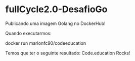# fullCycle2.0-DesafioGo

Publicando uma imagem Golang no DockerHub!

Quando executarmos:

docker run marlonfc90/codeeducation

Temos que ter o seguinte resultado: Code.education Rocks!